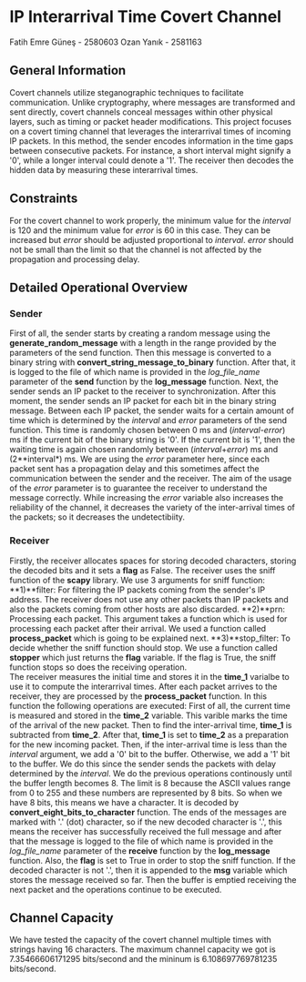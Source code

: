 # IP Interarrival Time Covert Channel
Fatih Emre Güneş - 2580603
Ozan Yanık - 2581163

## General Information

Covert channels utilize steganographic techniques to facilitate communication. Unlike cryptography, where messages are transformed and sent directly, covert channels conceal messages within other physical layers, such as timing or packet header modifications. This project focuses on a covert timing channel that leverages the interarrival times of incoming IP packets. In this method, the sender encodes information in the time gaps between consecutive packets. For instance, a short interval might signify a '0', while a longer interval could denote a '1'. The receiver then decodes the hidden data by measuring these interarrival times.

## Constraints

For the covert channel to work properly, the minimum value for the *interval* is 120 and the minimum value for *error* is 60 in this case. They can be increased but *error* should be adjusted proportional to *interval*. *error* should not be small than the limit so that the channel is not affected by the propagation and processing delay.

## Detailed Operational Overview

### Sender 

First of all, the sender starts by creating a random message using the **generate_random_message** with a length in the range provided by the parameters of the send function. Then this message is converted to a binary string with **convert_string_message_to_binary** function. After that, it is logged to the file of which name is provided in the *log_file_name* parameter of the **send** function by the **log_message** function. Next, the sender sends an IP packet to the receiver to synchronization.
After this moment, the sender sends an IP packet for each bit in the binary string message. Between each IP packet, the sender waits for a certain amount of time which is determined by the *interval* and *error* parameters of the send function. This time is randomly chosen between 0 ms and (*interval*-*error*) ms if the current bit of the binary string is '0'. If the current bit is '1', then the waiting time is again chosen randomly between (*interval*+*error*) ms and (2**interval*) ms. 
We are using the *error* parameter here, since each packet sent has a propagation delay and this sometimes affect the communication between the sender and the receiver. The aim of the usage of the *error* parameter is to guarantee the receiver to understand the message correctly. While increasing the *error* variable also increases the reliability of the channel, it decreases the variety of the inter-arrival times of the packets; so it decreases the undetectibiity.

### Receiver

Firstly, the receiver allocates spaces for storing decoded characters, storing the decoded bits and it sets a **flag** as False. The receiver uses the sniff function of the **scapy** library. We use 3 arguments for sniff function:
**1)**filter: For filtering the IP packets coming from the sender's IP address. The receiver does not use any other packets than IP packets and also the packets coming from other hosts are also discarded.
**2)**prn: Processing each packet. This argument takes a function which is used for processing each packet after their arrival. We used a function called **process_packet** which is going to be explained next.
**3)**stop_filter: To decide whether the sniff function should stop. We use a function called **stopper** which just returns the **flag** variable. If the flag is True, the sniff function stops so does the receiving operation. \
The receiver measures the initial time and stores it in the **time_1** varialbe to use it to compute the interarrival times.
After each packet arrives to the receiver, they are processed by the **process_packet** function. In this function the following operations are executed:
First of all, the current time is measured and stored in the **time_2** variable. This varible marks the time of the arrival of the new packet. Then to find the inter-arrival time, **time_1** is subtracted from **time_2**. After that, **time_1** is set to **time_2** as a preparation for the new incoming packet. Then, if the inter-arrival time is less than the *interval* argument, we add a '0' bit to the buffer. Otherwise, we add a '1' bit to the buffer. We do this since the sender sends the packets with delay determined by the *interval*. We do the previous operations continously until the buffer length becomes 8. The limit is 8 because the ASCII values range from 0 to 255 and these numbers are represented by 8 bits. So when we have 8 bits, this means we have a character. It is decoded by **convert_eight_bits_to_character** function. The ends of the messages are marked with '.' (dot) character, so if the new decoded character is '.', this means the receiver has successfully received the full message and after that the message is logged to the file of which name is provided in the *log_file_name* parameter of the **receive** function by the **log_message** function. Also, the **flag** is set to True in order to stop the sniff function. If the decoded character is not '.', then it is appended to the **msg** variable which stores the message received so far. Then the buffer is emptied receiving the next packet and the operations continue to be executed.

## Channel Capacity

We have tested the capacity of the covert channel multiple times with strings having 16 characters. The maximum channel capacity we got is 7.35466606171295 bits/second and the mininum is 6.108697769781235 bits/second.